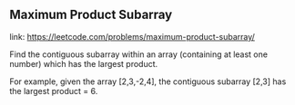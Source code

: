 ## Maximum Product Subarray 
link: <https://leetcode.com/problems/maximum-product-subarray/>

Find the contiguous subarray within an array (containing at least one number) which has the largest product.



For example, given the array [2,3,-2,4],
the contiguous subarray [2,3] has the largest product = 6.
